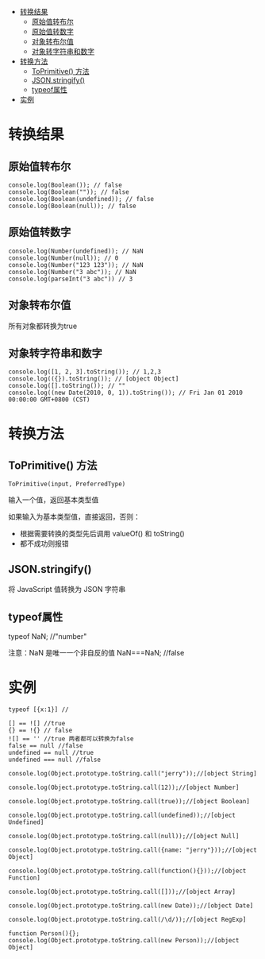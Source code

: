 - [转换结果](#转换结果)
  - [原始值转布尔](#原始值转布尔)
  - [原始值转数字](#原始值转数字)
  - [对象转布尔值](#对象转布尔值)
  - [对象转字符串和数字](#对象转字符串和数字)
- [转换方法](#转换方法)
  - [ToPrimitive() 方法](#toprimitive-方法)
  - [JSON.stringify()](#jsonstringify)
  - [typeof属性](#typeof属性)
- [实例](#实例)


# 转换结果

## 原始值转布尔

```
console.log(Boolean()); // false
console.log(Boolean("")); // false
console.log(Boolean(undefined)); // false
console.log(Boolean(null)); // false
```

## 原始值转数字

```
console.log(Number(undefined)); // NaN
console.log(Number(null)); // 0
console.log(Number("123 123")); // NaN
console.log(Number("3 abc")); // NaN
console.log(parseInt("3 abc")) // 3
```

## 对象转布尔值

所有对象都转换为true

## 对象转字符串和数字

```
console.log([1, 2, 3].toString()); // 1,2,3
console.log(({}).toString()); // [object Object]
console.log([].toString()); // ""
console.log((new Date(2010, 0, 1)).toString()); // Fri Jan 01 2010 00:00:00 GMT+0800 (CST)
```

# 转换方法

## ToPrimitive() 方法

`ToPrimitive(input, PreferredType)`

输入一个值，返回基本类型值

如果输入为基本类型值，直接返回，否则：

- 根据需要转换的类型先后调用 valueOf() 和 toString()
- 都不成功则报错

## JSON.stringify()

将 JavaScript 值转换为 JSON 字符串

## typeof属性

typeof NaN; //"number"

注意：NaN 是唯一一个非自反的值 NaN===NaN; //false


# 实例

```
typeof [{x:1}] //
```

```
[] == ![] //true
{} == !{} // false
![] == '' //true 两者都可以转换为false
false == null //false
undefined == null //true
undefined === null //false
```

```
console.log(Object.prototype.toString.call("jerry"));//[object String]

console.log(Object.prototype.toString.call(12));//[object Number]

console.log(Object.prototype.toString.call(true));//[object Boolean]

console.log(Object.prototype.toString.call(undefined));//[object Undefined]

console.log(Object.prototype.toString.call(null));//[object Null]

console.log(Object.prototype.toString.call({name: "jerry"}));//[object Object]

console.log(Object.prototype.toString.call(function(){}));//[object Function]

console.log(Object.prototype.toString.call([]));//[object Array]

console.log(Object.prototype.toString.call(new Date));//[object Date]

console.log(Object.prototype.toString.call(/\d/));//[object RegExp]

function Person(){};
console.log(Object.prototype.toString.call(new Person));//[object Object]
```